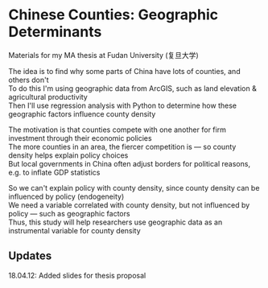 # Chinese Counties: Geographic Determinants

Materials for my MA thesis at Fudan University (复旦大学)

The idea is to find why some parts of China have lots of counties, and others don't
<br>To do this I'm using geographic data from ArcGIS, such as land elevation & agricultural productivity
<br>Then I'll use regression analysis with Python to determine how these geographic factors influence county density

The motivation is that counties compete with one another for firm investment through their economic policies
<br>The more counties in an area, the fiercer competition is — so county density helps explain policy choices
<br>But local governments in China often adjust borders for political reasons, e.g. to inflate GDP statistics

So we can't explain policy with county density, since county density can be influenced by policy (endogeneity)
<br>We need a variable correlated with county density, but not influenced by policy — such as geographic factors
<br>Thus, this study will help researchers use geographic data as an instrumental variable for county density

## Updates
18.04.12: Added slides for thesis proposal

